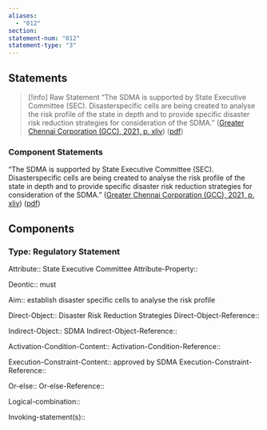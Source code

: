 ```yaml
---
aliases:
  - "012"
section: 
statement-num: "012"
statement-type: "3"
---
```

## Statements 
> [!info] Raw Statement
> “The SDMA is supported by State Executive Committee (SEC). Disasterspecific cells are being created to analyse the risk profile of the state in depth and to provide specific disaster risk reduction strategies for consideration of the SDMA.” ([Greater Chennai Corporation (GCC), 2021, p. xliv](zotero://select/library/items/AZZSXLC8)) ([pdf](zotero://open-pdf/library/items/ZWDYK52D?page=44&annotation=BQ4F8QNX)) 
> 

### Component Statements
“The SDMA is supported by State Executive Committee (SEC). Disasterspecific cells are being created to analyse the risk profile of the state in depth and to provide specific disaster risk reduction strategies for consideration of the SDMA.” ([Greater Chennai Corporation (GCC), 2021, p. xliv](zotero://select/library/items/AZZSXLC8)) ([pdf](zotero://open-pdf/library/items/ZWDYK52D?page=44&annotation=BQ4F8QNX)) 
## Components
### Type: Regulatory Statement
Attribute:: State Executive Committee
Attribute-Property:: 

Deontic:: must 

Aim:: establish disaster specific cells to analyse the risk profile

Direct-Object:: Disaster Risk Reduction Strategies
Direct-Object-Reference:: 

Indirect-Object:: SDMA
Indirect-Object-Reference:: 

Activation-Condition-Content::
Activation-Condition-Reference:: 

Execution-Constraint-Content:: approved by SDMA
Execution-Constraint-Reference:: 

Or-else::
Or-else-Reference:: 

Logical-combination::

Invoking-statement(s)::